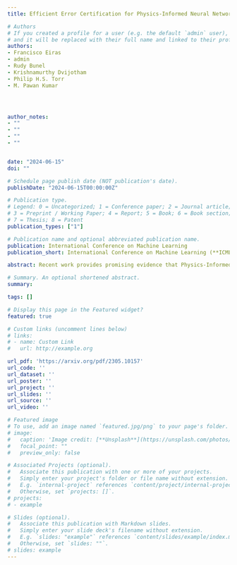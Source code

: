 ```yaml
---
title: Efficient Error Certification for Physics-Informed Neural Networks

# Authors
# If you created a profile for a user (e.g. the default `admin` user), write the username (folder name) here 
# and it will be replaced with their full name and linked to their profile.
authors:
- Francisco Eiras
- admin 
- Rudy Bunel
- Krishnamurthy Dvijotham
- Philip H.S. Torr
- M. Pawan Kumar




author_notes:
- ""
- ""
- ""
- ""


date: "2024-06-15"
doi: ""

# Schedule page publish date (NOT publication's date).
publishDate: "2024-06-15T00:00:00Z"

# Publication type.
# Legend: 0 = Uncategorized; 1 = Conference paper; 2 = Journal article;
# 3 = Preprint / Working Paper; 4 = Report; 5 = Book; 6 = Book section;
# 7 = Thesis; 8 = Patent
publication_types: ["1"]

# Publication name and optional abbreviated publication name.
publication: International Conference on Machine Learning
publication_short: International Conference on Machine Learning (**ICML24**)

abstract: Recent work provides promising evidence that Physics-Informed Neural Networks (PINN) can efficiently solve partial differential equations (PDE). However, previous works have failed to provide guarantees on the *worst-case* residual error of a PINN across the spatio-temporal domain - a measure akin to the tolerance of numerical solvers - focusing instead on point-wise comparisons between their solution and the ones obtained by a solver on a set of inputs. In real-world applications, one cannot consider tests on a finite set of points to be sufficient grounds for deployment, as the performance could be substantially worse on a different set. To alleviate this issue, we establish guaranteed error-based conditions for PINNs over their *continuous* applicability domain. To verify the extent to which they hold, we introduce ∂-CROWN; a general, efficient and scalable post-training framework to bound PINN residual errors. We demonstrate its effectiveness in obtaining tight certificates by applying it to two classically studied PINNs -- Burgers' and Schrödinger's equations --, and two more challenging ones with real-world applications -- the Allan-Cahn and Diffusion-Sorption equations.

# Summary. An optional shortened abstract.
summary: 

tags: []

# Display this page in the Featured widget?
featured: true

# Custom links (uncomment lines below)
# links:
# - name: Custom Link
#   url: http://example.org

url_pdf: 'https://arxiv.org/pdf/2305.10157'
url_code: ''
url_dataset: ''
url_poster: ''
url_project: ''
url_slides: ''
url_source: ''
url_video: ''

# Featured image
# To use, add an image named `featured.jpg/png` to your page's folder. 
# image:
#   caption: 'Image credit: [**Unsplash**](https://unsplash.com/photos/pLCdAaMFLTE)'
#   focal_point: ""
#   preview_only: false

# Associated Projects (optional).
#   Associate this publication with one or more of your projects.
#   Simply enter your project's folder or file name without extension.
#   E.g. `internal-project` references `content/project/internal-project/index.md`.
#   Otherwise, set `projects: []`.
# projects:
# - example

# Slides (optional).
#   Associate this publication with Markdown slides.
#   Simply enter your slide deck's filename without extension.
#   E.g. `slides: "example"` references `content/slides/example/index.md`.
#   Otherwise, set `slides: ""`.
# slides: example
---
```

<!-- 
{{% callout note %}}
Click the *Cite* button above to demo the feature to enable visitors to import publication metadata into their reference management software.
{{% /callout %}}

{{% callout note %}}
Create your slides in Markdown - click the *Slides* button to check out the example.
{{% /callout %}}

Supplementary material can be found [here](https://drive.google.com/file/d/17tGxceooVTT0JFkBsQjsh3h529U7yI1v/view?usp=sharing). -->
